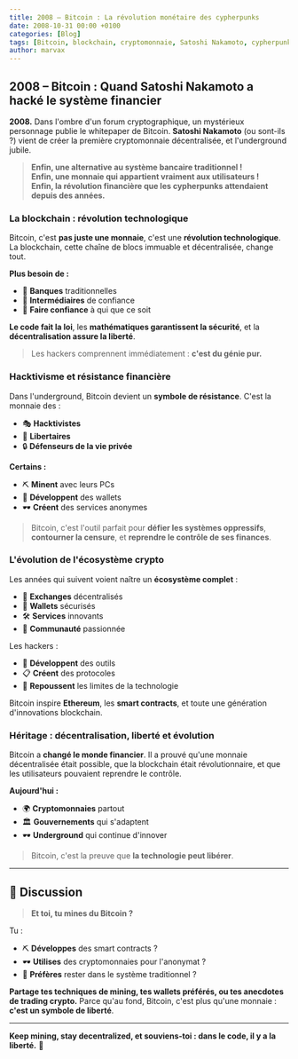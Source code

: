```yaml
---
title: 2008 – Bitcoin : La révolution monétaire des cypherpunks
date: 2008-10-31 00:00 +0100
categories: [Blog]
tags: [Bitcoin, blockchain, cryptomonnaie, Satoshi Nakamoto, cypherpunk, hacktivisme, underground]
author: marvax
---
```


## 2008 – Bitcoin : Quand Satoshi Nakamoto a hacké le système financier

**2008.** Dans l'ombre d'un forum cryptographique, un mystérieux personnage publie le whitepaper de Bitcoin. **Satoshi Nakamoto** (ou sont-ils ?) vient de créer la première cryptomonnaie décentralisée, et l'underground jubile.

> **Enfin, une alternative au système bancaire traditionnel !**  
> **Enfin, une monnaie qui appartient vraiment aux utilisateurs !**  
> **Enfin, la révolution financière que les cypherpunks attendaient depuis des années.**

### La blockchain : révolution technologique

Bitcoin, c'est **pas juste une monnaie**, c'est une **révolution technologique**. La blockchain, cette chaîne de blocs immuable et décentralisée, change tout.

**Plus besoin de :**
- 🏦 **Banques** traditionnelles
- 🤝 **Intermédiaires** de confiance
- 👥 **Faire confiance** à qui que ce soit

**Le code fait la loi**, les **mathématiques garantissent la sécurité**, et la **décentralisation assure la liberté**. 

> Les hackers comprennent immédiatement : **c'est du génie pur.**

### Hacktivisme et résistance financière

Dans l'underground, Bitcoin devient un **symbole de résistance**. C'est la monnaie des :
- 🎭 **Hacktivistes** 
- 🗽 **Libertaires**
- 🔒 **Défenseurs de la vie privée**

**Certains :**
- ⛏️ **Minent** avec leurs PCs
- 💼 **Développent** des wallets
- 🕶️ **Créent** des services anonymes

> Bitcoin, c'est l'outil parfait pour **défier les systèmes oppressifs**, **contourner la censure**, et **reprendre le contrôle de ses finances**.

### L'évolution de l'écosystème crypto

Les années qui suivent voient naître un **écosystème complet** :
- 💱 **Exchanges** décentralisés
- 💼 **Wallets** sécurisés
- 🛠️ **Services** innovants
- 👥 **Communauté** passionnée

Les hackers :
- 🔧 **Développent** des outils
- 📋 **Créent** des protocoles
- 🚀 **Repoussent** les limites de la technologie

Bitcoin inspire **Ethereum**, les **smart contracts**, et toute une génération d'innovations blockchain.

### Héritage : décentralisation, liberté et évolution

Bitcoin a **changé le monde financier**. Il a prouvé qu'une monnaie décentralisée était possible, que la blockchain était révolutionnaire, et que les utilisateurs pouvaient reprendre le contrôle.

**Aujourd'hui :**
- 🌍 **Cryptomonnaies** partout
- 🏛️ **Gouvernements** qui s'adaptent
- 🕶️ **Underground** qui continue d'innover

> Bitcoin, c'est la preuve que **la technologie peut libérer**.

---

## 💬 Discussion

> **Et toi, tu mines du Bitcoin ?** 

Tu :
- ⛏️ **Développes** des smart contracts ?
- 🕶️ **Utilises** des cryptomonnaies pour l'anonymat ?
- 🏦 **Préfères** rester dans le système traditionnel ?

**Partage tes techniques de mining, tes wallets préférés, ou tes anecdotes de trading crypto.** Parce qu'au fond, Bitcoin, c'est plus qu'une monnaie : **c'est un symbole de liberté**.

---

**Keep mining, stay decentralized, et souviens-toi : dans le code, il y a la liberté.** 🚀